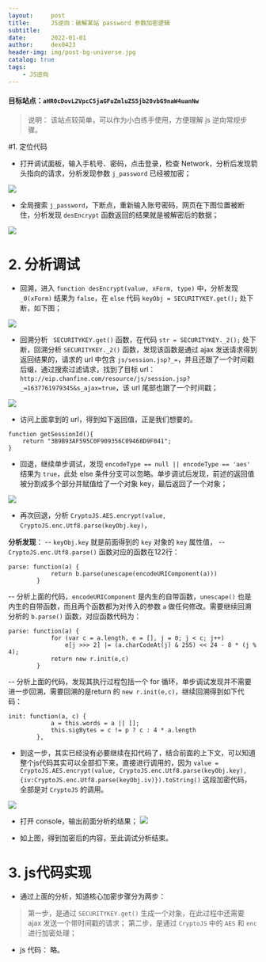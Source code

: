 ```yaml
---
layout:     post
title:      JS逆向：破解某站 password 参数加密逻辑
subtitle:   
date:       2022-01-01
author:     dex0423
header-img: img/post-bg-universe.jpg
catalog: true
tags:
    - JS逆向
---
```


#### 目标站点：`aHR0cDovL2VpcC5jaGFuZmluZS5jb20vbG9naW4uanNw`

>说明： 该站点较简单，可以作为小白练手使用，方便理解 js 逆向常规步骤。

#1. 定位代码
- 打开调试面板，输入手机号、密码，点击登录，检查 Network，分析后发现箭头指向的请求，分析发现参数 `j_password` 已经被加密；

![]({{site.baseurl}}/img-post/password-1.png)
- 全局搜索 `j_password`，下断点，重新输入账号密码，网页在下图位置被断住，分析发现 `desEncrypt` 函数返回的结果就是被解密后的数据；

![]({{site.baseurl}}/img-post/password-2.png)
# 2. 分析调试
- 回溯，进入 `function desEncrypt(value, xForm, type)` 中，分析发现 `_0(xForm)` 结果为 `false`，在 `else` 代码 `keyObj = SECURITYKEY.get();` 处下断，如下图；

![]({{site.baseurl}}/img-post/password-3.png)
- 回溯分析 ` SECURITYKEY.get()` 函数，在代码 `str = SECURITYKEY._2();` 处下断，回溯分析 `SECURITYKEY._2()` 函数，发现该函数是通过 ajax 发送请求得到返回结果的，请求的 url 中包含 `js/session.jsp?_=`，并且还跟了一个时间戳后缀，通过搜索过滤请求，找到了目标 url： `http://eip.chanfine.com/resource/js/session.jsp?_=1637761979345&s_ajax=true`，该 url 尾部也跟了一个时间戳；

![]({{site.baseurl}}/img-post/password-4.png)
- 访问上面拿到的 url，得到如下返回值，正是我们想要的。
```
function getSessionId(){
	return "3B9B93AF595C0F909356C09468D9F041";
}
```
- 回退，继续单步调试，发现 `encodeType == null || encodeType == 'aes'` 结果为 `true`，此处 else 条件分支可以忽略。单步调试后发现，前述的返回值被分割成多个部分并赋值给了一个对象 key，最后返回了一个对象；

![]({{site.baseurl}}/img-post/password-5.png)

- 再次回退，分析 `CryptoJS.AES.encrypt(value, CryptoJS.enc.Utf8.parse(keyObj.key)`，

**分析发现**：
-- `keyObj.key` 就是前面得到的 `key` 对象的 `key` 属性值，
-- `CryptoJS.enc.Utf8.parse()` 函数对应的函数在122行：
```
parse: function(a) {
            return b.parse(unescape(encodeURIComponent(a)))
        }
```
-- 分析上面的代码，`encodeURIComponent` 是内生的自带函数，`unescape()` 也是内生的自带函数，而且两个函数都为对传入的参数 `a` 做任何修改。需要继续回溯分析的 `b.parse()` 函数，对应函数代码为：
```
parse: function(a) {
            for (var c = a.length, e = [], j = 0; j < c; j++)
                e[j >>> 2] |= (a.charCodeAt(j) & 255) << 24 - 8 * (j % 4);
            return new r.init(e,c)
        }
```
-- 分析上面的代码，发现其执行过程包括一个 for 循环，单步调试发现并不需要进一步回溯，需要回溯的是return 的 `new r.init(e,c)`，继续回溯得到如下代码：
```
init: function(a, c) {
            a = this.words = a || [];
            this.sigBytes = c != p ? c : 4 * a.length
        },
```
- 到这一步，其实已经没有必要继续在扣代码了，结合前面的上下文，可以知道整个js代码其实可以全部扣下来，直接进行调用的，因为 `value = CryptoJS.AES.encrypt(value, CryptoJS.enc.Utf8.parse(keyObj.key), {iv:CryptoJS.enc.Utf8.parse(keyObj.iv)}).toString()` 这段加密代码，全部是对 `CryptoJS` 的调用。

![]({{site.baseurl}}/img-post/password-5.png)
- 打开 console，输出前面分析的结果；
![]({{site.baseurl}}/img-post/password-5.png)

- 如上图，得到加密后的内容，至此调试分析结束。
# 3. js代码实现
- 通过上面的分析，知道核心加密步骤分为两步：
>第一步，是通过 `SECURITYKEY.get()` 生成一个对象，在此过程中还需要 ajax 发送一个带时间戳的请求；
第二步，是通过 `CryptoJS` 中的 `AES` 和 `enc` 进行加密处理；
- js 代码：
  略。